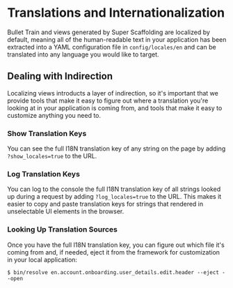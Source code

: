 # Translations and Internationalization

Bullet Train and views generated by Super Scaffolding are localized by default, meaning all of the human-readable text in your application has been extracted into a YAML configuration file in `config/locales/en` and can be translated into any language you would like to target.

## Dealing with Indirection

Localizing views introducts a layer of indirection, so it's important that we provide tools that make it easy to figure out where a translation you're looking at in your application is coming from, and tools that make it easy to customize anything you need to.

### Show Translation Keys

You can see the full I18N translation key of any string on the page by adding `?show_locales=true` to the URL.

### Log Translation Keys

You can log to the console the full I18N translation key of all strings looked up during a request by adding `?log_locales=true` to the URL. This makes it easier to copy and paste translation keys for strings that rendered in unselectable UI elements in the browser.

### Looking Up Translation Sources

Once you have the full I18N translation key, you can figure out which file it's coming from and, if needed, eject it from the framework for customization in your local application:

```
$ bin/resolve en.account.onboarding.user_details.edit.header --eject --open
```
